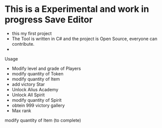 # This is a Experimental and work in progress Save Editor 
 - this my first project 
 - The Tool is written in C# and the project is Open Source, everyone can contribute.
 - 
Usage

 - Modify  level and grade of Players
 - modify quantity of Token
 - modify quantity of Item 
 - add victory Star
 - Unlock Alius Academy
 - Unlock All Spirit
 - modify quantity of Spirit
 - obtein 999 victory gallery
 - Max rank

modify quantity of Item (to complete)
